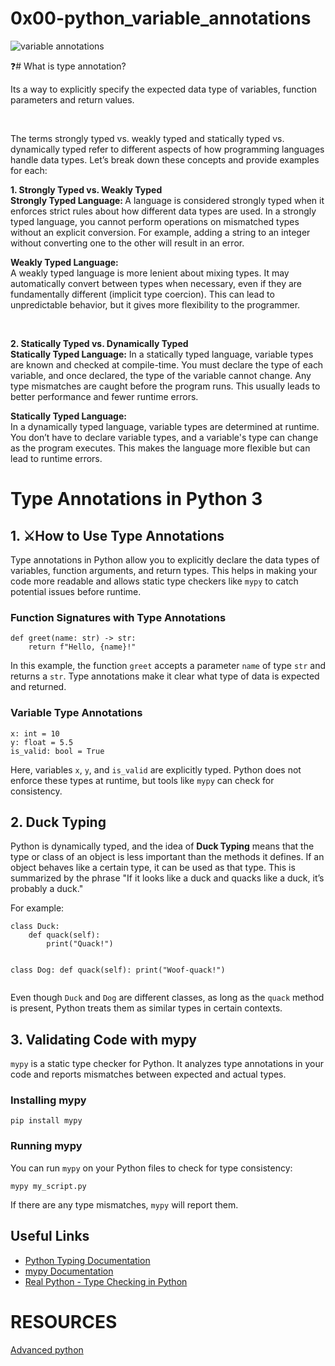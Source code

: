 # 0x00-python_variable_annotations


<img src="https://i.redd.it/y9y25tefi5401.png" alt="variable annotations"><br>

❓# What is type annotation?
<p>Its a way to explicitly specify the expected data type of variables, function parameters and return values.</p><br>
<p>The terms strongly typed vs. weakly typed and statically typed vs. dynamically typed refer to different aspects of how programming languages handle data types. Let’s break down these concepts and provide examples for each:

<strong>1. Strongly Typed vs. Weakly Typed</strong><br>
<strong>Strongly Typed Language: </strong> A language is considered strongly typed when it enforces strict rules about how different data types are used. In a strongly typed language, you cannot perform operations on mismatched types without an explicit conversion. For example, adding a string to an integer without converting one to the other will result in an error.

<strong>Weakly Typed Language: </strong><br> A weakly typed language is more lenient about mixing types. It may automatically convert between types when necessary, even if they are fundamentally different (implicit type coercion). This can lead to unpredictable behavior, but it gives more flexibility to the programmer.</p><br>

<p><strong>2. Statically Typed vs. Dynamically Typed</strong><br>
<strong>Statically Typed Language:</strong> In a statically typed language, variable types are known and checked at compile-time. You must declare the type of each variable, and once declared, the type of the variable cannot change. Any type mismatches are caught before the program runs. This usually leads to better performance and fewer runtime errors.

<strong>Statically Typed Language:</strong><br> In a dynamically typed language, variable types are determined at runtime. You don’t have to declare variable types, and a variable's type can change as the program executes. This makes the language more flexible but can lead to runtime errors.</p>
 <h1>Type Annotations in Python 3</h1>
    
<h2> 1. ⚔️How to Use Type Annotations</h2>
    <p>Type annotations in Python allow you to explicitly declare the data types of variables, function arguments, and return types. This helps in making your code more readable and allows static type checkers like <code>mypy</code> to catch potential issues before runtime.</p>

<h3>Function Signatures with Type Annotations</h3>
    <pre><code>def greet(name: str) -> str:
    return f"Hello, {name}!"</code></pre>
    <p>In this example, the function <code>greet</code> accepts a parameter <code>name</code> of type <code>str</code> and returns a <code>str</code>. Type annotations make it clear what type of data is expected and returned.</p>

 <h3>Variable Type Annotations</h3>
    <pre><code>x: int = 10
y: float = 5.5
is_valid: bool = True</code></pre>
    <p>Here, variables <code>x</code>, <code>y</code>, and <code>is_valid</code> are explicitly typed. Python does not enforce these types at runtime, but tools like <code>mypy</code> can check for consistency.</p>

 <h2>2. Duck Typing</h2>
    <p>Python is dynamically typed, and the idea of <strong>Duck Typing</strong> means that the type or class of an object is less important than the methods it defines. If an object behaves like a certain type, it can be used as that type. This is summarized by the phrase "If it looks like a duck and quacks like a duck, it’s probably a duck."</p>
    
<p>For example:</p>
    <pre><code>class Duck:
    def quack(self):
        print("Quack!")
        
class Dog:
    def quack(self):
        print("Woof-quack!")</code></pre>
    <p>Even though <code>Duck</code> and <code>Dog</code> are different classes, as long as the <code>quack</code> method is present, Python treats them as similar types in certain contexts.</p>

<h2>3. Validating Code with mypy</h2>
    <p><code>mypy</code> is a static type checker for Python. It analyzes type annotations in your code and reports mismatches between expected and actual types.</p>

 <h3>Installing mypy</h3>
    <pre><code>pip install mypy</code></pre>

 <h3>Running mypy</h3>
    <p>You can run <code>mypy</code> on your Python files to check for type consistency:</p>
    <pre><code>mypy my_script.py</code></pre>
    <p>If there are any type mismatches, <code>mypy</code> will report them.</p>

 <h2>Useful Links</h2>
    <ul>
        <li><a href="https://docs.python.org/3/library/typing.html" target="_blank">Python Typing Documentation</a></li>
        <li><a href="https://mypy.readthedocs.io/en/stable/" target="_blank">mypy Documentation</a></li>
        <li><a href="https://realpython.com/python-type-checking/" target="_blank">Real Python - Type Checking in Python</a></li>
    </ul>

# RESOURCES
<a href="https://intranet.alxswe.com/concepts/554">Advanced python</a><br>
